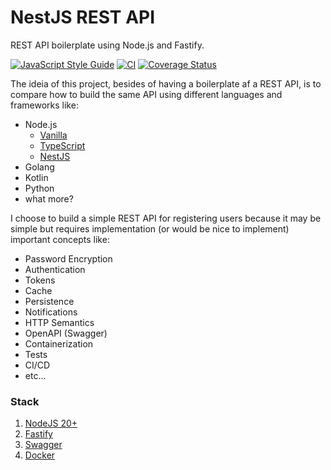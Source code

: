 # NestJS REST API

REST API boilerplate using Node.js and Fastify.

[![JavaScript Style Guide](https://img.shields.io/badge/code_style-standard-brightgreen.svg)](https://standardjs.com)
[![CI](https://github.com/ikaromarlon/node-api/actions/workflows/main.yml/badge.svg?branch=main)](https://github.com/ikaromarlon/node-api/actions/workflows/main.yml)
[![Coverage Status](https://coveralls.io/repos/github/ikaromarlon/node-api/badge.svg?branch=main)](https://coveralls.io/github/ikaromarlon/node-api?branch=main)

The ideia of this project, besides of having a boilerplate af a REST API, is to compare how to build the same API using different languages and frameworks like:

- Node.js
  - [Vanilla](https://github.com/ikaromarlon/node-api)
  - [TypeScript](https://github.com/ikaromarlon/ts-api)
  - [NestJS](https://github.com/ikaromarlon/nest-api)
- Golang
- Kotlin
- Python
- what more?

I choose to build a simple REST API for registering users because it may be simple but requires implementation (or would be nice to implement) important concepts like:

- Password Encryption
- Authentication
- Tokens
- Cache
- Persistence
- Notifications
- HTTP Semantics
- OpenAPI (Swagger)
- Containerization
- Tests
- CI/CD
- etc...

<!-- Put your application diagram bellow -->
<!-- ![](docs/image.png) -->

### Stack
1. [NodeJS 20+](https://nodejs.org/dist/latest-v20.x/docs/api/)
2. [Fastify](https://www.fastify.io/)
3. [Swagger](https://swagger.io/)
4. [Docker](https://www.docker.com/)